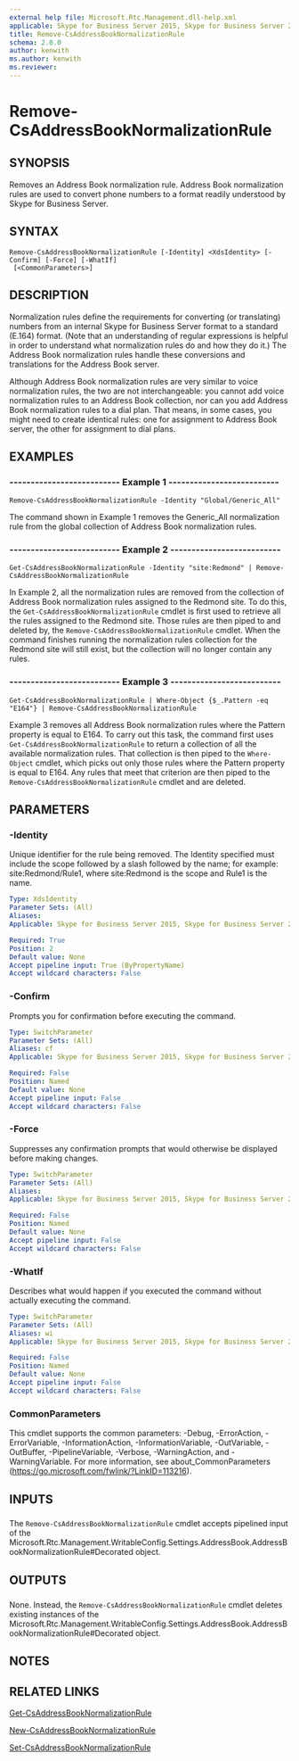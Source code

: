 ```yaml
---
external help file: Microsoft.Rtc.Management.dll-help.xml
applicable: Skype for Business Server 2015, Skype for Business Server 2019
title: Remove-CsAddressBookNormalizationRule
schema: 2.0.0
author: kenwith
ms.author: kenwith
ms.reviewer:
---
```


# Remove-CsAddressBookNormalizationRule

## SYNOPSIS
Removes an Address Book normalization rule.
Address Book normalization rules are used to convert phone numbers to a format readily understood by Skype for Business Server.

## SYNTAX

```
Remove-CsAddressBookNormalizationRule [-Identity] <XdsIdentity> [-Confirm] [-Force] [-WhatIf]
 [<CommonParameters>]
```

## DESCRIPTION
Normalization rules define the requirements for converting (or translating) numbers from an internal Skype for Business Server format to a standard (E.164) format.
(Note that an understanding of regular expressions is helpful in order to understand what normalization rules do and how they do it.) The Address Book normalization rules handle these conversions and translations for the Address Book server.

Although Address Book normalization rules are very similar to voice normalization rules, the two are not interchangeable: you cannot add voice normalization rules to an Address Book collection, nor can you add Address Book normalization rules to a dial plan.
That means, in some cases, you might need to create identical rules: one for assignment to Address Book server, the other for assignment to dial plans.

## EXAMPLES

### -------------------------- Example 1 --------------------------
```
Remove-CsAddressBookNormalizationRule -Identity "Global/Generic_All"
```

The command shown in Example 1 removes the Generic_All normalization rule from the global collection of Address Book normalization rules.


### -------------------------- Example 2 --------------------------
```
Get-CsAddressBookNormalizationRule -Identity "site:Redmond" | Remove-CsAddressBookNormalizationRule
```

In Example 2, all the normalization rules are removed from the collection of Address Book normalization rules assigned to the Redmond site.
To do this, the `Get-CsAddressBookNormalizationRule` cmdlet is first used to retrieve all the rules assigned to the Redmond site.
Those rules are then piped to and deleted by, the `Remove-CsAddressBookNormalizationRule` cmdlet.
When the command finishes running the normalization rules collection for the Redmond site will still exist, but the collection will no longer contain any rules.


### -------------------------- Example 3 --------------------------
```
Get-CsAddressBookNormalizationRule | Where-Object {$_.Pattern -eq "E164"} | Remove-CsAddressBookNormalizationRule
```

Example 3 removes all Address Book normalization rules where the Pattern property is equal to E164.
To carry out this task, the command first uses `Get-CsAddressBookNormalizationRule` to return a collection of all the available normalization rules.
That collection is then piped to the `Where-Object` cmdlet, which picks out only those rules where the Pattern property is equal to E164.
Any rules that meet that criterion are then piped to the `Remove-CsAddressBookNormalizationRule` cmdlet and are deleted.


## PARAMETERS

### -Identity
Unique identifier for the rule being removed.
The Identity specified must include the scope followed by a slash followed by the name; for example: site:Redmond/Rule1, where site:Redmond is the scope and Rule1 is the name.

```yaml
Type: XdsIdentity
Parameter Sets: (All)
Aliases: 
Applicable: Skype for Business Server 2015, Skype for Business Server 2019

Required: True
Position: 2
Default value: None
Accept pipeline input: True (ByPropertyName)
Accept wildcard characters: False
```

### -Confirm
Prompts you for confirmation before executing the command.

```yaml
Type: SwitchParameter
Parameter Sets: (All)
Aliases: cf
Applicable: Skype for Business Server 2015, Skype for Business Server 2019

Required: False
Position: Named
Default value: None
Accept pipeline input: False
Accept wildcard characters: False
```

### -Force
Suppresses any confirmation prompts that would otherwise be displayed before making changes.

```yaml
Type: SwitchParameter
Parameter Sets: (All)
Aliases: 
Applicable: Skype for Business Server 2015, Skype for Business Server 2019

Required: False
Position: Named
Default value: None
Accept pipeline input: False
Accept wildcard characters: False
```

### -WhatIf
Describes what would happen if you executed the command without actually executing the command.

```yaml
Type: SwitchParameter
Parameter Sets: (All)
Aliases: wi
Applicable: Skype for Business Server 2015, Skype for Business Server 2019

Required: False
Position: Named
Default value: None
Accept pipeline input: False
Accept wildcard characters: False
```

### CommonParameters
This cmdlet supports the common parameters: -Debug, -ErrorAction, -ErrorVariable, -InformationAction, -InformationVariable, -OutVariable, -OutBuffer, -PipelineVariable, -Verbose, -WarningAction, and -WarningVariable. For more information, see about_CommonParameters (https://go.microsoft.com/fwlink/?LinkID=113216).

## INPUTS

###  
The `Remove-CsAddressBookNormalizationRule` cmdlet accepts pipelined input of the Microsoft.Rtc.Management.WritableConfig.Settings.AddressBook.AddressBookNormalizationRule#Decorated object.

## OUTPUTS

###  
None.
Instead, the `Remove-CsAddressBookNormalizationRule` cmdlet deletes existing instances of the Microsoft.Rtc.Management.WritableConfig.Settings.AddressBook.AddressBookNormalizationRule#Decorated object.

## NOTES

## RELATED LINKS

[Get-CsAddressBookNormalizationRule](Get-CsAddressBookNormalizationRule.md)

[New-CsAddressBookNormalizationRule](New-CsAddressBookNormalizationRule.md)

[Set-CsAddressBookNormalizationRule](Set-CsAddressBookNormalizationRule.md)

